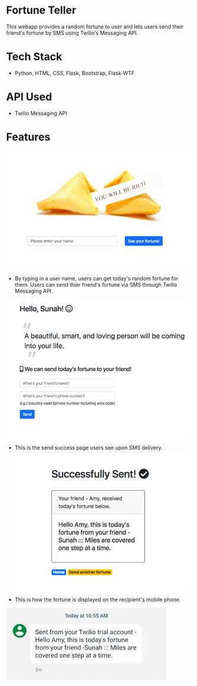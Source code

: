 # Fortune Teller
This webapp provides a random fortune to user and lets users send their friend's fortune by SMS using Twilio's Messaging API.

# Tech Stack
- Python, HTML, CSS, Flask, Bootstrap, Flask-WTF

# API Used
- Twilio Messaging API

# Features
![alt text](https://github.com/parksunah/Fortune_teller/blob/master/static/Home.png?raw=true)

- By typing in a user name, users can get today's random fortune for them. Users can send thier friend's fortune via SMS through Twilio Messaging API.

![alt text](https://github.com/parksunah/Fortune_teller/blob/master/static/Fortune.png?raw=true)

- This is the send success page users see upon SMS delivery.
![alt text](https://github.com/parksunah/Fortune_teller/blob/master/static/Fortune_delivery.png?raw=true)

- This is how the fortune is displayed on the recipient's mobile phone.

![alt text](https://github.com/parksunah/Fortune_teller/blob/master/static/SMS.png?raw=true)
